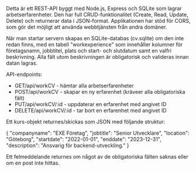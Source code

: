 Detta är ett REST-API byggt med Node.js, Express och SQLite som lagrar arbetserfarenheter. Den har full CRUD-funktionalitet (Create, Read, Update, Delete) och returnerar data i JSON-format. Applikationen har stöd för CORS, som gör det möjligt att använda webbtjänsten från andra domäner. 

När man startar servern skapas en SQLite-databas (cv.sqlite) om den inte redan finns, med en tabell "workexperience" som innehåller kolumner för företagsnamn, jobbtitel, plats och start- och slutdatum samt en valfri beskrivning. Alla fält utom beskrivningen är obligatorisk och valideras innan datan lagras. 

API-endpoints:
- GET/api/workCV - hämtar alla arbetserfarenheter
- POST/api/workCV - skapar en ny erfarenhet (kräveer alla obligatoriska fält)
- PUT/api/workCV/:id - uppdaterar en erfarenhet med angivet ID
- DELETE/api/workCV/:id - tar bort en erfarenhet med angivet ID

Ett kurs-objekt returnes/skickas som JSON med följande struktur:

{
  "companyname": "EXE Företag",
  "jobtitle": "Senior Utvecklare",
  "location": "Göteborg",
  "startdate": "2022-01-01",
  "enddate": "2023-12-31",
  "description": "Ansvarig för backend-utveckling."
}

Ett felmeddelande returnes om något av de obligatoriska fälten saknas eller om en post inte hittas.
